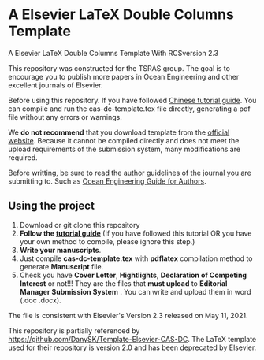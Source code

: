 # A Elsevier LaTeX Double Columns Template

A Elsevier LaTeX Double Columns Template With RCSversion 2.3

This repository was constructed for the TSRAS group. The goal is to encourage you to publish more papers in Ocean Engineering and other excellent journals of Elsevier.

Before using this repository. If you have followed [Chinese tutorial guide](https://www.studyzzz.top/1574.html). You can compile and run the cas-dc-template.tex file directly, generating a pdf file without any errors or warnings.

We **do not recommend** that you download template from the [official website](https://www.ctan.org/pkg/els-cas-templates/). Because it cannot be compiled directly and does not meet the upload requirements of the submission system, many modifications are required.

Before writting, be sure to read the author guidelines of the journal you are submitting to. Such as [Ocean Engineering Guide for Authors](https://www.elsevier.com/journals/ocean-engineering/0029-8018/guide-for-authors).

## Using the project

1. Download or git clone this repository
2. **Follow the [tutorial guide](https://www.studyzzz.top/1574.html)** (If you have followed this tutorial OR you have your own method to compile, please ignore this step.)
3. **Write your manuscripts**.
4. Just compile **cas-dc-template.tex** with **pdflatex** compilation method to generate **Manuscript** file.
5. Check you have **Cover Letter**, **Hightlights**, **Declaration of Competing Interest** or not!!! They are the files that **must upload** to **Editorial Manager Submission System** . You can write and upload them in word (.doc .docx).

The file is consistent with Elsevier's Version 2.3 released on May 11, 2021.

This repository is partially referenced by https://github.com/DanySK/Template-Elsevier-CAS-DC. The LaTeX template used for their repository is version 2.0 and has been deprecated by Elsevier.
